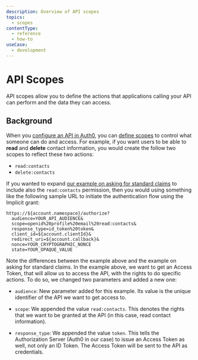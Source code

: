 ```yaml
---
description: Overview of API scopes
topics:
  - scopes
contentType:
  - reference
  - how-to
useCase:
  - development
---
```

# API Scopes

API scopes allow you to define the actions that applications calling your API can perform and the data they can access. 

## Background

When you [configure an API in Auth0](/api-auth/guides/configure-api), you can [define scopes](/scopes/current/guides/define-scopes-using-dashboard) to control what someone can do and access. For example, if you want users to be able to **read** and **delete** contact information, you would create the follow two scopes to reflect these two actions:

* `read:contacts` 
* `delete:contacts`

If you wanted to expand [our example on asking for standard claims](/scopes/current/oidc-scopes#example-asking-for-standard-claims) to include also the `read:contacts` permission, then you would using something like the following sample URL to initiate the authentication flow using the Implicit grant:

```text
https://${account.namespace}/authorize?
  audience=YOUR_API_AUDIENCE&
  scope=openid%20profile%20email%20read:contacts&
  response_type=id_token%20token&
  client_id=${account.clientId}&
  redirect_uri=${account.callback}&
  nonce=YOUR_CRYPTOGRAPHIC_NONCE
  state=YOUR_OPAQUE_VALUE
```

Note the differences between the example above and the example on asking for standard claims. In the example above, we want to get an Access Token, that will allow us to access the API, with the rights to do specific actions. To do so, we changed two parameters and added a new one:

- `audience`: New parameter added for this example. Its value is the unique identifier of the API we want to get access to.

- `scope`: We appended the value `read:contacts`. This denotes the rights that we want to be granted at the API (in this case, read contact information).

- `response_type`: We appended the value `token`. This tells the Authorization Server (Auth0 in our case) to issue an Access Token as well, not only an ID Token. The Access Token will be sent to the API as credentials.



